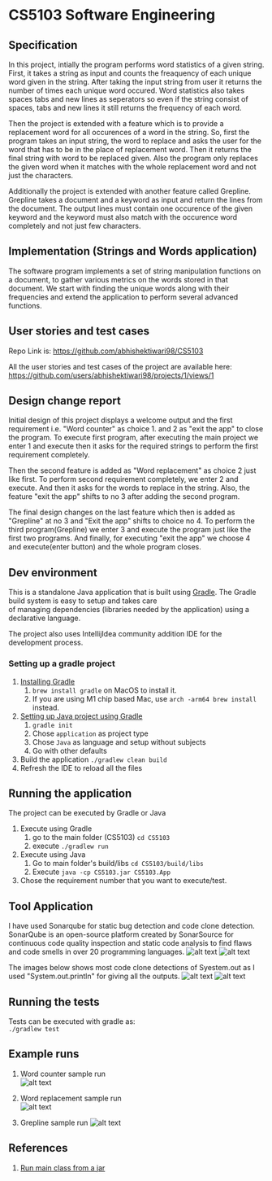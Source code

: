# CS5103 Software Engineering

## Specification
In this project, intially the program performs word statistics of a given string. First, it takes a string as input and counts the freaquency of each unique word given in the string. After taking the input string from user it returns the number of times each unique word occured. Word statistics also takes spaces tabs and new lines as seperators so even if the string consist of spaces, tabs and new lines it still returns the frequency of each word.

Then the project is extended with a feature which is to provide a replacement word for all occurences of a word in the string. So, first the program takes an input string, the word to replace and asks the user for the word that has to be in the place of replacement word. Then it returns the final string with word to be replaced given. Also the program only replaces the given word when it matches with the whole replacement word and not just the characters.

Additionally the project is extended with another feature called Grepline. Grepline takes a document and a keyword as input and return the lines from the document. The output lines must contain one occurence of the given keyword and the keyword must also match with the occurence word completely and not just few characters.

## Implementation (Strings and Words application)
The software program implements a set of string manipulation functions on a document, to gather various metrics on the words
stored in that document. We start with finding the unique words along with their frequencies and extend the application to 
perform several advanced functions.

## User stories and test cases
Repo Link is: https://github.com/abhishektiwari98/CS5103

All the user stories and test cases of the project are available here:
https://github.com/users/abhishektiwari98/projects/1/views/1

## Design change report
Initial design of this project displays a welcome output and the first requirement i.e. "Word counter" as choice 1. and 2 as "exit the app" to close the program. To execute first program, after executing the main project we enter 1 and execute then it asks for the required strings to perform the first requirement completely.

Then the second feature is added as "Word replacement" as choice 2 just like first. To perform second requirement completely, we enter 2 and execute. And then it asks for the words to replace in the string. Also, the feature "exit the app" shifts to no 3 after adding the second program.

The final design changes on the last feature which then is added as "Grepline" at no 3 and "Exit the app" shifts to choice no 4. To perform the third program(Grepline) we enter 3 and execute the program just like the first two programs. And finally, for executing "exit the app" we choose 4 and execute(enter button) and the whole program closes.


## Dev environment
This is a standalone Java application that is built using [Gradle](https://docs.gradle.org/current/userguide/userguide.html). 
The Gradle build system is easy to setup and takes care   
of managing dependencies (libraries needed by the application) using a declarative language. 

The project also uses IntellijIdea community addition IDE for the development process. 

### Setting up a gradle project
1. [Installing Gradle](https://docs.gradle.org/current/userguide/installation.html#installing_with_a_package_manager)
   1. `brew install gradle` on MacOS to install it. 
   2. If you are using M1 chip based Mac, use `arch -arm64 brew install` instead.
2. [Setting up Java project using Gradle](https://docs.gradle.org/current/samples/sample_building_java_applications.html)
   1. `gradle init` 
   2. Chose `application` as project type 
   3. Chose `Java` as language and setup without subjects
   4. Go with other defaults 
3. Build the application
   `./gradlew clean build`
4. Refresh the IDE to reload all the files

## Running the application
The project can be executed by Gradle or Java
1. Execute using Gradle
   1. go to the main folder (CS5103) `cd CS5103`
   2. execute `./gradlew run`
2. Execute using Java
   1. Go to main folder's build/libs `cd CS5103/build/libs`
   2. Execute `java -cp CS5103.jar CS5103.App`
3. Chose the requirement number that you want to execute/test.

## Tool Application
I have used Sonarqube for static bug detection and code clone detection. SonarQube is an open-source platform created by SonarSource for continuous code quality inspection and static code analysis to find flaws and code smells in over 20 programming languages.
![alt text](docs/img/Test1.png)
![alt text](docs/img/Test2.png)

The images below shows most code clone detections of Syestem.out as I used "System.out.println" for giving all the outputs.
![alt text](docs/img/Clone1.png)
![alt text](docs/img/Clone2.png)

## Running the tests
Tests can be executed with gradle as:  
`./gradlew test`

## Example runs  
1. Word counter sample run   
![alt text](docs/img/word-counter.png)


2. Word replacement sample run  
![alt text](docs/img/word-replacement.png)

3. Grepline sample run
![alt text](docs/img/Grepline.png)

## References 
1. [Run main class from a jar](https://stackoverflow.com/questions/5474666/how-to-run-a-class-from-jar-which-is-not-the-main-class-in-its-manifest-file)
